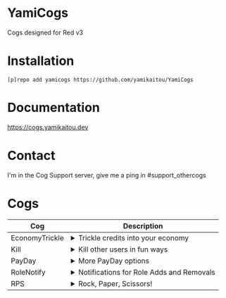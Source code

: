 # YamiCogs
Cogs designed for Red v3

# Installation
`[p]repo add yamicogs https://github.com/yamikaitou/YamiCogs`

# Documentation
https://cogs.yamikaitou.dev

# Contact
I'm in the Cog Support server, give me a ping in #support_othercogs

# Cogs
| Cog | Description |
| --- | ----------- |
| EconomyTrickle | <details><summary>Trickle credits into your economy</summary>Automatically trickle some credits into your bot's economy</details>
| Kill | <details><summary>Kill other users in fun ways</summary>Add kill methods and kill people with them! Originally made for v2 by Paddo</details>
| PayDay | <details><summary>More PayDay options</summary>Give bonus credits for daily and other times</details>
| RoleNotify | <details><summary>Notifications for Role Adds and Removals</summary>Send a user a DM or post in a channel when they have a Role added or removed from them</details>
| RPS | <details><summary>Rock, Paper, Scissors!</summary>Play a game of Rock, Paper, Scissors (Lizard, Spock); but with Buttons!</details>